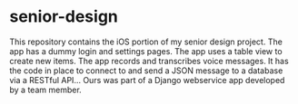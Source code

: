 # senior-design
This repository contains the iOS portion of my senior design project. The app has a dummy login and settings pages. The app uses a table view to create new items. The app records and transcribes voice messages. It has the code in place to connect to and send a JSON message to a database via a RESTful API... Ours was part of a Django webservice app developed by a team member.
